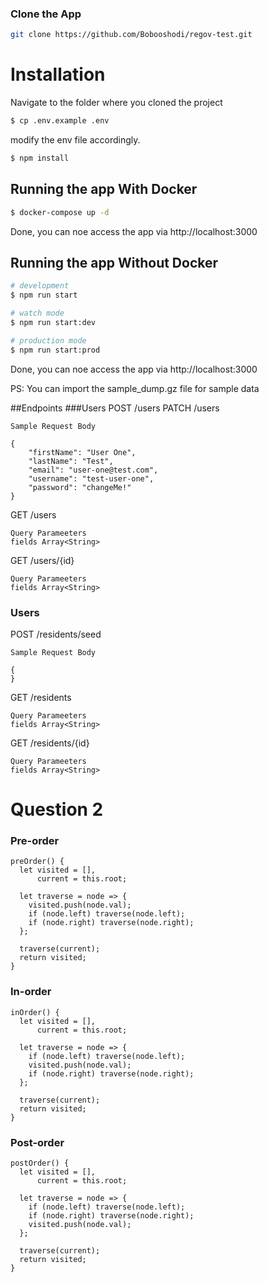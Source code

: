
### Clone the App

```bash
git clone https://github.com/Bobooshodi/regov-test.git
```

# Installation
Navigate to the folder where you cloned the project
```bash
$ cp .env.example .env
```
modify the env file accordingly.
```bash
$ npm install
```
## Running the app With Docker
```bash
$ docker-compose up -d
```
Done, you can noe access the app via http://localhost:3000


## Running the app Without Docker

```bash
# development
$ npm run start

# watch mode
$ npm run start:dev

# production mode
$ npm run start:prod
```

Done, you can noe access the app via http://localhost:3000


PS: You can import the sample_dump.gz file for sample data

##Endpoints
###Users
POST /users
PATCH /users
```
Sample Request Body

{
    "firstName": "User One",
    "lastName": "Test",
    "email": "user-one@test.com",
    "username": "test-user-one",
    "password": "changeMe!"
}
```

GET /users
```
Query Parameeters
fields Array<String>
```
GET /users/{id}
```
Query Parameeters
fields Array<String>
```

### Users
POST /residents/seed
```
Sample Request Body

{
}
```

GET /residents
```
Query Parameeters
fields Array<String>
```
GET /residents/{id}
```
Query Parameeters
fields Array<String>
```

# Question 2
### Pre-order
```
preOrder() {
  let visited = [],
      current = this.root;

  let traverse = node => {
    visited.push(node.val);
    if (node.left) traverse(node.left);
    if (node.right) traverse(node.right);
  };

  traverse(current);
  return visited;
}
```

### In-order
```
inOrder() {
  let visited = [],
      current = this.root;

  let traverse = node => {
    if (node.left) traverse(node.left);
    visited.push(node.val);
    if (node.right) traverse(node.right);
  };

  traverse(current);
  return visited;
}
```

### Post-order
```
postOrder() {
  let visited = [],
      current = this.root;

  let traverse = node => {
    if (node.left) traverse(node.left);
    if (node.right) traverse(node.right);
    visited.push(node.val);
  };

  traverse(current);
  return visited;
}
```
